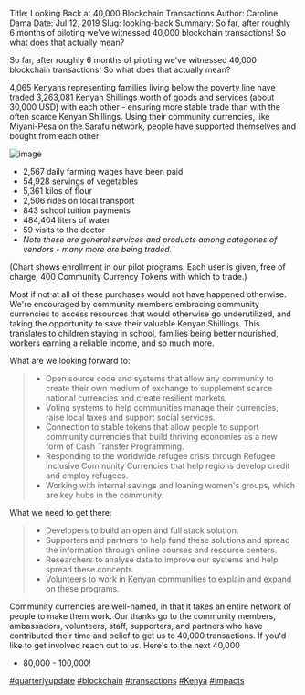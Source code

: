 Title: Looking Back at 40,000 Blockchain Transactions
Author: Caroline Dama
Date: Jul 12, 2019
Slug: looking-back
Summary: So far, after roughly 6 months of piloting we've witnessed 40,000 blockchain transactions! So what does that actually mean?

So far, after roughly 6 months of piloting we've witnessed 40,000
blockchain transactions! So what does that actually mean?

4,065 Kenyans representing families living below the poverty line have
traded 3,263,081 Kenyan Shillings worth of goods and services (about
30,000 USD) with each other - ensuring more stable trade than with the
often scarce Kenyan Shillings. Using their community currencies, like
Miyani-Pesa on the Sarafu network, people have supported themselves and
bought from each other:

![image](images/blog/looking-back1.webp)

- 2,567 daily farming wages have been paid
- 54,928 servings of vegetables
- 5,361 kilos of flour
- 2,506 rides on local transport
- 843 school tuition payments
- 484,404 liters of water
- 59 visits to the doctor
- _Note these are general services and products among categories of
  vendors - many more are being traded._

(Chart shows enrollment in our pilot programs. Each user is given, free
of charge, 400 Community Currency Tokens with which to trade.)

Most if not at all of these purchases would not have happened otherwise.
We're encouraged by community members embracing community currencies to
access resources that would otherwise go underutilized, and taking the
opportunity to save their valuable Kenyan Shillings. This translates to
children staying in school, families being better nourished, workers
earning a reliable income, and so much more.

What are we looking forward to:

> - Open source code and systems that allow any community to create
>   their own medium of exchange to supplement scarce national
>   currencies and create resilient markets.
> - Voting systems to help communities manage their currencies, raise
>   local taxes and support social services.
> - Connection to stable tokens that allow people to support community
>   currencies that build thriving economies as a new form of Cash
>   Transfer Programming.
> - Responding to the worldwide refugee crisis through Refugee
>   Inclusive Community Currencies that help regions develop credit
>   and employ refugees.
> - Working with internal savings and loaning women's groups, which
>   are key hubs in the community.

What we need to get there:

> - Developers to build an open and full stack solution.
> - Supporters and partners to help fund these solutions and spread
>   the information through online courses and resource centers.
> - Researchers to analyse data to improve our systems and help spread
>   these concepts.
> - Volunteers to work in Kenyan communities to explain and expand on
>   these programs.

Community currencies are well-named, in that it takes an entire network
of people to make them work. Our thanks go to the community members,
ambassadors, volunteers, staff, supporters, and partners who have
contributed their time and belief to get us to 40,000 transactions. If
you'd like to get involved reach out to us. Here's to the next 40,000

- 80,000 - 100,000!

[#quarterlyupdate](https://www.grassrootseconomics.org/blog/hashtags/quarterlyupdate)
[#blockchain](https://www.grassrootseconomics.org/blog/hashtags/blockchain)
[#transactions](https://www.grassrootseconomics.org/blog/hashtags/transactions)
[#Kenya](https://www.grassrootseconomics.org/blog/hashtags/Kenya)
[#impacts](https://www.grassrootseconomics.org/blog/hashtags/impacts)
